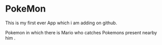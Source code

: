 # PokeMon

This is my first ever App which i am adding on github.

Pokemon in which there is Mario who catches Pokemons present nearby him .
